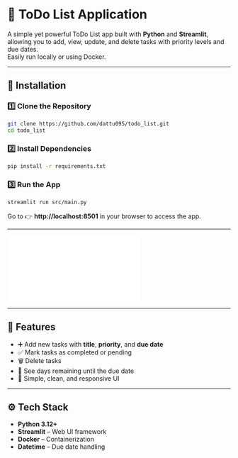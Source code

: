 # 📝 ToDo List Application

A simple yet powerful ToDo List app built with **Python** and **Streamlit**, allowing you to add, view, update, and delete tasks with priority levels and due dates.  
Easily run locally or using Docker.

---

## 🚀 Installation

### 1️⃣ Clone the Repository
```bash
git clone https://github.com/dattu095/todo_list.git
cd todo_list
```

### 2️⃣ Install Dependencies
```bash
pip install -r requirements.txt
```

### 3️⃣ Run the App
```bash
streamlit run src/main.py
```

Go to 👉 **http://localhost:8501** in your browser to access the app.

---

![docker installation](docs/docker.md)

---

## 📌 Features
- ➕ Add new tasks with **title**, **priority**, and **due date**  
- ✅ Mark tasks as completed or pending  
- 🗑 Delete tasks  
- 📅 See days remaining until the due date  
- 🎨 Simple, clean, and responsive UI

---

## ⚙️ Tech Stack
- **Python 3.12+**
- **Streamlit** – Web UI framework
- **Docker** – Containerization
- **Datetime** – Due date handling
